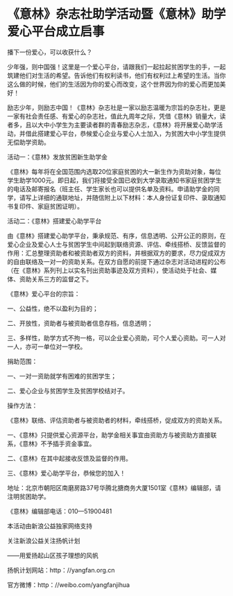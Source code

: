 # 《意林》杂志社助学活动暨《意林》助学爱心平台成立启事

播下一份爱心，可以收获什么？

少年强，则中国强！这里是一个爱心平台，请跟我们一起拉起贫困学生的手，一起筑建他们对生活的希望。告诉他们有权利读书，他们有权利过上希望的生活。当你这么做的时候，他们的生活因为你的爱心而改变，这个世界因为你的爱心而更加美好！

励志少年，则励志中国！《意林》杂志社是一家以励志温暖为宗旨的杂志社，更是一家有社会责任感、有爱心的杂志社，值此九周年之际，凭借《意林》销量大，读者多，且以大中小学生为主要读者群的青春励志杂志，《意林》将开展爱心助学活动，并借此搭建爱心平台，恭候爱心企业与爱心人士加入，为贫困大中小学生提供无偿助学资助。

活动一：《意林》发放贫困新生助学金

《意林》每年将在全国范围内选取20位家庭贫困的大一新生作为资助对象，每位学生助学1000元。即日起，我们将接受全国已收到大学录取通知书家庭贫困学生的电话及邮寄报名（班主任、学生家长也可以提供名单及资料。申请助学金的同学，请写上详细的通联地址，并随信附上以下材料：本人身份证复印件、录取通知书复印件、家庭贫困证明）。

活动二：《意林》搭建爱心助学平台

由《意林》搭建爱心助学平台，秉承规范、有序，信息透明、公开公正的原则，在爱心企业及爱心人士与贫困学生中间起到联络资源、评估、牵线搭桥、反馈监督的作用：汇总整理资助者和被资助者双方的资料，并根据双方的要求，尽力促成双方的自由联络及一对一的资助关系。在双方自愿的前提下通过杂志对活动进程的公布（在《意林》系列刊上以实名刊出资助事迹及双方资料），使活动处于社会、媒体、资助关系三方的监督之下。

《意林》爱心平台的宗旨：

一、公益性，绝不以盈利为目的；

二、开放性，资助者与被资助者信息存档，信息透明；

三、多样性，助学方式不拘一格，可以企业爱心资助，可个人爱心资助。可一人对一人，亦可一单位对一学校。

捐助范围：

一、一对一资助就学有困难的贫困学生；

二、爱心企业与贫困学生及贫困学校结对子。

操作方法：

《意林》联络、评估资助者与被资助者的材料，牵线搭桥，促成双方的资助关系。

一、《意林》只提供爱心资源平台，助学金相关事宜由资助方与被资助方直接联系，《意林》不予插手资金事宜。

二、《意林》在其中起接收反馈及监督的作用。

三、《意林》爱心助学平台，恭候您的加入！

地址：北京市朝阳区南磨房路37号华腾北搪商务大厦1501室《意林》编辑部，请注明贫困助学。

《意林》编辑部电话：010—51900481

本活动由新浪公益独家网络支持

关注新浪公益关注扬帆计划

——用爱扬起山区孩子理想的风帆

扬帆计划网站：http：//yangfan.org.cn

官方微博：http：//weibo.com/yangfanjihua
